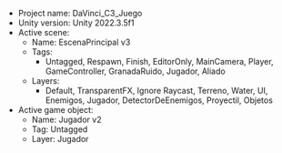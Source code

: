 <!-- UNITY CODE ASSIST INSTRUCTIONS START -->
- Project name: DaVinci_C3_Juego
- Unity version: Unity 2022.3.5f1
- Active scene:
  - Name: EscenaPrincipal v3
  - Tags:
    - Untagged, Respawn, Finish, EditorOnly, MainCamera, Player, GameController, GranadaRuido, Jugador, Aliado
  - Layers:
    - Default, TransparentFX, Ignore Raycast, Terreno, Water, UI, Enemigos, Jugador, DetectorDeEnemigos, Proyectil, Objetos
- Active game object:
  - Name: Jugador v2
  - Tag: Untagged
  - Layer: Jugador
<!-- UNITY CODE ASSIST INSTRUCTIONS END -->